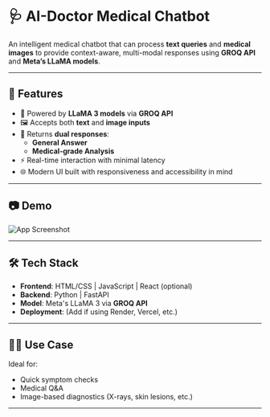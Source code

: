 # 🩺 AI-Doctor Medical Chatbot

An intelligent medical chatbot that can process **text queries** and **medical images** to provide context-aware, multi-modal responses using **GROQ API** and **Meta’s LLaMA models**.

---

## 🚀 Features

- 🧠 Powered by **LLaMA 3 models** via **GROQ API**
- 🖼️ Accepts both **text** and **image inputs**
- 💬 Returns **dual responses**:
  - **General Answer**
  - **Medical-grade Analysis**
- ⚡ Real-time interaction with minimal latency
- 🌐 Modern UI built with responsiveness and accessibility in mind

---

## 📷 Demo

![App Screenshot](screenshots/demo.gif) <!-- Replace with your actual screenshot or GIF -->

---

## 🛠️ Tech Stack

- **Frontend**: HTML/CSS | JavaScript | React (optional)
- **Backend**: Python | FastAPI
- **Model**: Meta's LLaMA 3 via **GROQ API**
- **Deployment**: (Add if using Render, Vercel, etc.)

---

## 🧑‍⚕️ Use Case

Ideal for:

- Quick symptom checks
- Medical Q&A
- Image-based diagnostics (X-rays, skin lesions, etc.)

---
